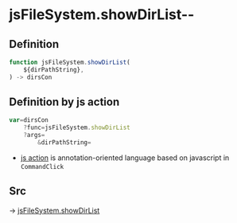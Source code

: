 # jsFileSystem.showDirList--

## Definition

```js.js
function jsFileSystem.showDirList(
	${dirPathString},
) -> dirsCon
```


## Definition by js action

```js.js
var=dirsCon
	?func=jsFileSystem.showDirList
	?args=
		&dirPathString=
```

- [js action](#) is annotation-oriented language based on javascript in `CommandClick`

## Src

-> [jsFileSystem.showDirList](https://github.com/puutaro/CommandClick/blob/master/app/src/main/java/com/puutaro/commandclick/fragment_lib/terminal_fragment/js_interface/file/JsFileSystem.kt#L402)


